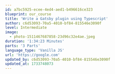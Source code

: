 ```yaml
---
id: a7bc5925-ecee-4ed4-aed1-b496616ce323
blueprint: our_course
title: 'Write a Gatsby plugin using Typescript'
author: c6d53093-70a5-4010-bf84-815546e3090f
level: Intermediate
image:
  - photo-1511467687858-23d96c32e4ae.jpeg
duration: '1:34:23 Minutes'
parts: '3 Parts'
language_type: 'Vanilla JS'
url: 'https://google.com'
updated_by: c6d53093-70a5-4010-bf84-815546e3090f
updated_at: 1733748073
---
```

